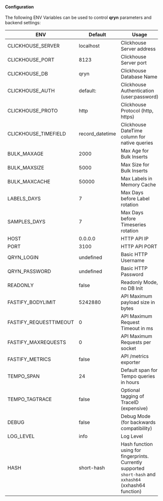 #### Configuration
The following ENV Variables can be used to control **qryn** parameters and backend settings:

| ENV   	                |Default   	|Usage   	|
|------------------------|---	    |---		|
| CLICKHOUSE_SERVER      | localhost   	| Clickhouse Server address  		|
| CLICKHOUSE_PORT  	     | 8123  	    | Clickhouse Server port  		|
| CLICKHOUSE_DB  	       | qryn  	    | Clickhouse Database Name  		|
| CLICKHOUSE_AUTH  	     | default:  	    | Clickhouse Authentication (user:password) |
| CLICKHOUSE_PROTO  	    | http  	    | Clickhouse Protocol (http, https) |
| CLICKHOUSE_TIMEFIELD   | record_datetime    | Clickhouse DateTime column for native queries |
| BULK_MAXAGE  		        | 2000  	    | Max Age for Bulk Inserts  		|
| BULK_MAXSIZE  	        | 5000  	    | Max Size for Bulk Inserts  		|
| BULK_MAXCACHE  	       | 50000  	    | Max Labels in Memory Cache  		|
| LABELS_DAYS  		        | 7  	    	    | Max Days before Label rotation  		|
| SAMPLES_DAYS  	        | 7  	    	    | Max Days before Timeseries rotation  		|
| HOST 			               | 0.0.0.0 	    | HTTP API IP  		|
| PORT  		               | 3100 	            | HTTP API PORT  		|
| QRYN_LOGIN              | undefined             | Basic HTTP Username           |
| QRYN_PASSWORD         | undefined             | Basic HTTP Password           |
| READONLY  			          | false  	    | Readonly Mode, no DB Init  		|
| FASTIFY_BODYLIMIT      | 5242880   | API Maximum payload size in bytes |
| FASTIFY_REQUESTTIMEOUT | 0 | API Maximum Request Timeout in ms |
| FASTIFY_MAXREQUESTS    | 0 | API Maximum Requests per socket |
| FASTIFY_METRICS        | false | API /metrics exporter |
| TEMPO_SPAN             | 24 | Default span for Tempo queries in hours |
| TEMPO_TAGTRACE         | false | Optional tagging of TraceID (expensive) |
| DEBUG  			             | false  	    | Debug Mode (for backwards compatibility) 		|
| LOG_LEVEL  			         | info  	    | Log Level  		|
| HASH                   | short-hash | Hash function using for fingerprints. Currently supported `short-hash` and `xxhash64` (xxhash64 function)

